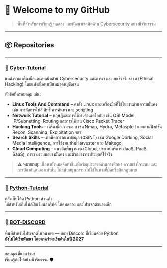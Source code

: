 # 👋 Welcome to my GitHub

> พื้นที่สำหรับการเรียนรู้ ทดลอง และพัฒนาเทคนิคด้าน Cybersecurity อย่างมีจริยธรรม

---

## 📦 Repositories

---

### 🔐 [Cyber-Tutorial](https://github.com/BeelzebubCode/Cyber-Tutorial)

แหล่งรวมเครื่องมือและเทคนิคด้าน Cybersecurity และการเจาะระบบเชิงจริยธรรม (Ethical Hacking) โดยแบ่งเนื้อหาเป็นหมวดหมู่ชัดเจน

หัวข้อที่ครอบคลุม เช่น:

- **Linux Tools And Command** – คำสั่ง Linux และเครื่องมือที่ใช้ในงานด้านความมั่นคง เช่น การจัดการไฟล์ สิทธิ์ การค้นหา และ scripting
- **Network Tutorial** – ทฤษฎีและการใช้งานด้านเครือข่าย เช่น OSI Model, IP/Subnetting, Routing และการใช้งาน Cisco Packet Tracer
- **Hacking Tools** – เครื่องมือเจาะระบบ เช่น Nmap, Hydra, Metasploit แยกตามฟังก์ชัน Recon, Scanning, Exploitation ฯลฯ
- **Search Skills** – เทคนิคการค้นหาข้อมูล (OSINT) เช่น Google Dorking, Social Media Intelligence, การใช้งาน theHarvester และ Maltego
- **Cloud Computing** – แนวคิดพื้นฐานของ Cloud, ประเภทบริการ (IaaS, PaaS, SaaS), การวางระบบอย่างมั่นคง และตัวอย่างการประยุกต์ใช้จริง

> ⚠️ **หมายเหตุ**: เนื้อหาทั้งหมดจัดทำขึ้นเพื่อวัตถุประสงค์ด้านการศึกษา ความเข้าใจระบบ และการป้องกันตนเองเท่านั้น ไม่สนับสนุนการนำไปใช้ในทางที่ผิดหรือผิดกฎหมาย

---

### 🐍 [Python-Tutorial](https://github.com/BeelzebubCode/Python-Tutorial)

คลังเก็บโค้ด Python ส่วนตัว  
ใช้สำหรับเก็บไฟล์ฝึกเขียนสคริปต์ โค้ดทดลอง และโปรเจกต์ขนาดเล็ก

---

### 🤖 [BOT-DISCORD](https://github.com/BeelzebubCode/BOT-DISCORD)

พื้นที่สำหรับโปรเจกต์ในอนาคต — บอท Discord ที่เขียนด้วย Python  
**ยังไม่ได้เริ่มพัฒนา โดยคาดว่าจะเริ่มต้นในปี 2027**

---

ขอบคุณที่แวะเข้ามา  
เรียนรู้ต่อไปอย่างมีจริยธรรม 🛡️
